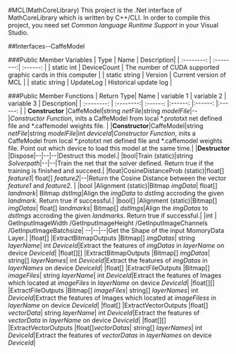 #MCL(MathCoreLibrary)
This project is the .Net interface of MathCoreLibrary which is written by C++/CLI. In order to compile this project, you need set *Common language Runtime Support* in your Visual Studio.

##Interfaces--CaffeModel

###Public Member Variables
| Type |   Name |   Description|
| :--------: | :--------:| :------: |
| static int |   DeviceCount |  The number of CUDA supported graphic cards in this computer |
| static string | Version |  Current version of MCL |
| static string | UpdateLog |  Historical update log |

###Public Member Functions
| Return Type|   Name | variable 1 | variable 2 | variable 3 |  Description|
| :--------: | :--------:| :------: |:------: |:------: |:------: |
| **Constructor** |CaffeModel|string *netFile*|string *modelFile*|--|*Constructor Function*, inits a CaffeModel from local \*.prototxt net defined file and \*.caffemodel weights file. |
|**Constructor**|CaffeModel|string *netFile*|string *modelFile*|int *deviceId*|*Constructor Function*, inits a CaffeModel from local \*.prototxt net defined file and \*.caffemodel weights file. Point out which device to load this model at the same time.|
|**Destructor** |Dispose|--|--|--|Destruct this model.|
|bool|Train (static)|string *Solverpath*|--|--|Train the net that the solver defined. Return true if the training is finished and succeed.|
|float|CosineDistanceProb (static)|float[] *feature1*| float[] *feature2*|--|Return the Cosine Distance between the vector *feature1* and *feature2*. |
|bool |Alignment (static)|Bitmap *imgData*| float[] *landmark*| Bitmap *dstImg*|Align the *imgData* to *dstImg* accroding the given *landmark*. Return true if successful.|
|bool[] |Alignment (static)|Bitmap[] *imgDatas*| float[] *landmarks*| Bitmap[] *dstImgs*|Align the *imgDatas* to *dstImgs* accroding the given *landmarks*. Return true if successful.|
|int | GetInputImageWidth /GetInputImageHeight /GetInputImageChannels /GetInputImageBatchsize| --|--|--|Get the Shape of the input MomoryData Layer.|
|float[] |ExtractBitmapOutputs |Bitmap[] *imgDatas*| string *layerName*| int *DeviceId*|Extract the features of *imgDatas* in *layerName* on device *DeviceId*|
|float[][] |ExtractBitmapOutputs |Bitmap[] *imgDatas*| string[] *layerNames*| int *DeviceId*|Extract the features of *imgDatas* in *layerNames* on device *DeviceId*|
|float[] |ExtractFileOutputs |Bitmap[] *imageFiles*| string *layerName*| int *DeviceId*|Extract the features of Images which located at *imageFiles* in *layerName* on device *DeviceId*|
|float[][] |ExtractFileOutputs |Bitmap[] *imageFiles*| string[] *layerNames*| int *DeviceId*|Extract the features of Images which located at *imageFiless* in *layerName* on device *DeviceId*|
|float[] |ExtractVectorOutputs |float[] *vectorData*| string *layerName*| int *DeviceId*|Extract the features of *vectorData* in *layerName* on device *DeviceId*|
|float[][] |ExtractVectorOutputs |float[]*vectorDatas*| string[] *layerNames*| int *DeviceId*|Extract the features of *vectorDatas* in *layerNames* on device *DeviceId*|
